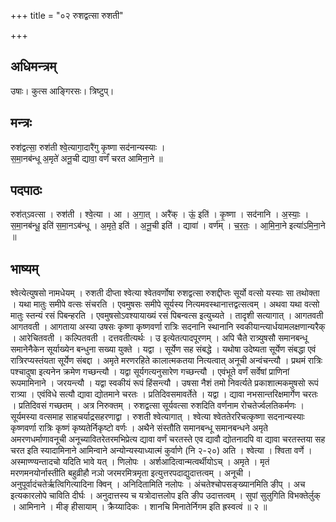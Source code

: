 +++
title = "०२ रुशद्वत्सा रुशती"

+++
## अधिमन्त्रम्
उषाः। कुत्स आङ्गिरसः। त्रिष्टुप्।

## मन्त्रः
रुश॑द्वत्सा॒ रुश॑ती श्वे॒त्यागा॒दारै॑गु कृ॒ष्णा सद॑नान्यस्याः ।  
स॒मा॒नब॑न्धू अ॒मृते॑ अनू॒ची द्यावा॒ वर्णं॑ चरत आमिना॒ने ॥

## पदपाठः
रुश॑त्ऽवत्सा । रुश॑ती । श्वे॒त्या । आ । अ॒गा॒त् । अरै॑क् । ऊं॒ इति॑ । कृ॒ष्णा । सद॑नानि । अ॒स्याः॒ ।  
स॒मा॒नब॑न्धू॒ इति॑ स॒मा॒नऽब॑न्धू । अ॒मृते॒ इति॑ । अ॒नू॒ची इति॑ । द्यावा॑ । वर्ण॑म् । च॒र॒तः॒ । आ॒मि॒ना॒ने इत्या॑ऽमि॒ना॒ने ॥

## भाष्यम्
श्वेत्येत्युषसो नामधेयम् । रुशती दीप्ता श्वेत्या श्वेतवर्णोषा रुशद्वत्सा रुशद्दीप्तः सूर्यो वत्सो यस्याः सा तथोक्ता । यथा मातुः समीपे वत्सः संचरति । एवमुषसः समीपे सूर्यस्य नित्यमवस्थानात्तद्वत्सत्वम् । अथवा यथा वत्सो मातुः स्तन्यं रसं पिबन्हरति । एवमुषसोऽवश्यायाख्यं रसं पिबन्वत्स इत्युच्यते । तादृशी सत्यागात् । आगतवती आगतवती । आगताया अस्या उषसः कृष्णा कृष्णवर्णा रात्रिः सदनानि स्थानानि स्वकीयान्त्यार्धयामलक्षणान्यरैक् । आरेचितवती । कल्पितवती । दत्तवतीत्यर्थः । उ इत्येतत्पादपूरणम् । अपि चैते रात्र्युषसौ समानबन्धू समानेनैकेन सूर्याख्येन बन्धुना सख्या युक्ते । यद्वा । सूर्येण सह संबद्धे । यथोषा उदेष्यता सूर्येण संबद्धा एवं रात्रिरप्यस्तंयता सूर्येण संबद्दा । अमृते मरणरहिते कालात्मकतया नित्यत्वात् अनूची अन्वंचन्त्यौ । प्रथमं रात्रिः पश्चादुषा इत्यनेन क्रमेण गच्छन्त्यौ । यद्वा सूर्यगत्यनुसारेण गच्छन्त्यौ । एवंभूते वर्णं सर्वेषां प्राणिनां रूपमामिनाने । जरयन्त्यौ । यद्वा स्वकीयं रूपं हिंसन्त्यौ । उषसा नैशं तमो निवर्त्यते प्रकाशात्मकमुषसो रूपं रात्र्या । एवंविधे सत्यौ द्यावा द्योतमाने चरतः । प्रतिदिवसमावर्तेते । यद्वा । द्यावा नभसान्तरिक्षमार्गेण चरतः । प्रतिदिवसं गच्छतम् । अत्र निरुक्तम् । रुशद्वत्सा सूर्यवत्सा रुशदिति वर्णनाम रोचतेर्ज्वलतिकर्मणः । सूर्यमस्या वत्समाह साहचर्याद्रसहरणाद्वा । रुशती श्वेत्यागात् । श्वेत्या श्वेततेररिचत्कृष्णा सदनान्यस्याः कृष्णवर्णा रात्रिः कृष्णं कृष्यतेर्निकृष्टो वर्णः । अथैने संस्तौति समानबन्धू समानबन्धने अमृते अमरणधर्माणावनूची अनूच्यावितरेतरमभिप्रेत्य द्यावा वर्णं चरतस्ते एव द्यावौ द्योतनादपि वा द्यावा चरतस्तया सह चरत इति स्यादामिनाने आमिन्वाने अन्योन्यस्याध्यात्मं कुर्वाणे (नि २-२०) अति । श्वेत्या । श्विता वर्णे । अस्माण्ण्यन्तादचो यदिति भावे यत् । णिलोपः । अर्शआदित्वान्मत्वर्थीयोऽच् । अमृते । मृतं मरणमनयोर्नास्तीति बहुव्रीहौ नञो जरमरमित्रमृता इत्युत्तरपदाद्युदात्तत्वम् । अनूची । अनुपूर्वादंचतेर्ऋत्विगित्यादिना क्विन् । अनिदितामिति नलोपः । अंचतेश्चोपसङ्ख्यानमिति ङीप् । अच इत्यकारलोपे चाविति दीर्घः । अनुदात्तस्य च यत्रोदात्तलोप इति ङीप उदात्तत्वम् । सुपां सुलुगिति विभक्तेर्लुक् । आमिनाने । मीङ् हीसायाम् । क्रैय्यादिकः । शानचि मिनातेर्निगम इति ह्रस्वत्वं ॥ २ ॥